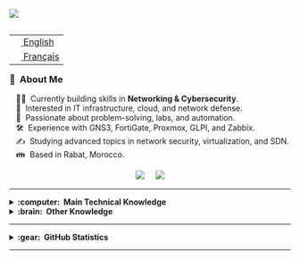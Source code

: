 <img src="images/svg/header_en.svg"></img>

<table align="right">
 <tr><td><a href="README.md"><img src="images/us-flag.png" height="13"> English</a></td></tr>
 <tr><td><a href="README_fr.md"><img src="images/fr-flag.png" height="13"> Français</a></td></tr>
</table>

### :satellite: &nbsp;About Me

&nbsp;&nbsp;&nbsp;:technologist: &nbsp;Currently building skills in **Networking & Cybersecurity**.\
&nbsp;&nbsp;&nbsp;:seedling: &nbsp;Interested in IT infrastructure, cloud, and network defense.\
&nbsp;&nbsp;&nbsp;:heartbeat: &nbsp;Passionate about problem-solving, labs, and automation.\
&nbsp;&nbsp;&nbsp;:hammer_and_wrench: &nbsp;Experience with GNS3, FortiGate, Proxmox, GLPI, and Zabbix.\
&nbsp;&nbsp;&nbsp;:writing_hand: &nbsp;Studying advanced topics in network security, virtualization, and SDN.\
&nbsp;&nbsp;&nbsp;:family: &nbsp;Based in Rabat, Morocco.  

<p align="center">
  <a href="mailto:mohammed.chrigui@outlook.com"><img src="https://img.shields.io/badge/outlook-%230077B5.svg?&style=for-the-badge&logo=microsoft-outlook&logoColor=white" /></a>&nbsp;&nbsp;&nbsp;&nbsp;
  <a href="https://www.linkedin.com/in/mohammedchrigui"><img src="https://img.shields.io/badge/linkedin-%230077B5.svg?&style=for-the-badge&logo=linkedin&logoColor=white" /></a>
</p>

---

<details>
  <summary><b>:computer: &nbsp;Main Technical Knowledge</b></summary>
  <br/>

![Networking](https://img.shields.io/badge/NETWORKING-007396.svg?&style=flat&logo=cisco&logoColor=white)&nbsp;
![Cisco](https://img.shields.io/badge/CISCO-1BA0D7.svg?&style=flat&logo=cisco&logoColor=white)&nbsp;
![Fortinet](https://img.shields.io/badge/FORTINET-EE3124.svg?&style=flat&logo=fortinet&logoColor=white)&nbsp;
![GNS3](https://img.shields.io/badge/GNS3-333333.svg?&style=flat&logo=gns3&logoColor=white)&nbsp;\
![Linux](https://img.shields.io/badge/LINUX-FCC624?style=flat&logo=linux&logoColor=black)&nbsp;
![Ubuntu](https://img.shields.io/badge/UBUNTU-E95420.svg?&style=flat&logo=ubuntu&logoColor=white)&nbsp;
![Proxmox](https://img.shields.io/badge/PROXMOX-E57000.svg?&style=flat&logo=proxmox&logoColor=white)&nbsp;
![GLPI](https://img.shields.io/badge/GLPI-2E86C1.svg?&style=flat&logoColor=white)&nbsp;\
![Zabbix](https://img.shields.io/badge/ZABBIX-CC0000.svg?&style=flat&logo=zabbix&logoColor=white)&nbsp;
![Azure](https://img.shields.io/badge/AZURE-0089D6.svg?&style=flat&logo=microsoft-azure&logoColor=white)&nbsp;
![Python](https://img.shields.io/badge/PYTHON-3776AB.svg?&style=flat&logo=python&logoColor=white)&nbsp;
![Bash](https://img.shields.io/badge/BASH-121011.svg?&style=flat&logo=gnu-bash&logoColor=white)&nbsp;

</details>

<details>
  <summary><b>:brain: &nbsp;Other Knowledge</b></summary>
  <br/>

![Wireshark](https://img.shields.io/badge/WIRESHARK-1679A7.svg?&style=flat&logo=wireshark&logoColor=white)&nbsp;
![Metasploit](https://img.shields.io/badge/METASPLOIT-2A2A2A.svg?&style=flat&logo=metasploit&logoColor=white)&nbsp;
![Nmap](https://img.shields.io/badge/NMAP-333333.svg?&style=flat&logoColor=white)&nbsp;
![Hydra](https://img.shields.io/badge/HYDRA-000000.svg?&style=flat&logoColor=white)&nbsp;\
![PostgreSQL](https://img.shields.io/badge/POSTGRESQL-336791.svg?&style=flat&logo=postgresql&logoColor=white)&nbsp;
![SNMP](https://img.shields.io/badge/SNMP-02569B.svg?&style=flat&logoColor=white)&nbsp;
![DHCP](https://img.shields.io/badge/DHCP-4E9BCD.svg?&style=flat&logoColor=white)&nbsp;
![DNS](https://img.shields.io/badge/DNS-003366.svg?&style=flat&logoColor=white)&nbsp;

</details>

---

<details>
  <summary><b>:gear: &nbsp;GitHub Statistics</b></summary>
  <br/>
    <p align="center">
        <img height="137px" src="https://github-readme-streak-stats.herokuapp.com/?user=mohammedchrigui&hide_border=true&theme=nightowl" />
    </p>
    <p align="center">
        <img height="137px" src="https://github-readme-stats.vercel.app/api?username=mohammedchrigui&hide_title=true&hide_border=true&show_icons=true&include_all_commits=true&count_private=true&line_height=21&theme=nightowl" /> <img height="137px" src="https://github-readme-stats.vercel.app/api/top-langs/?username=mohammedchrigui&hide=html&hide_title=true&hide_border=true&layout=compact&langs_count=8&theme=nightowl" />
    </p>
</details>

---
